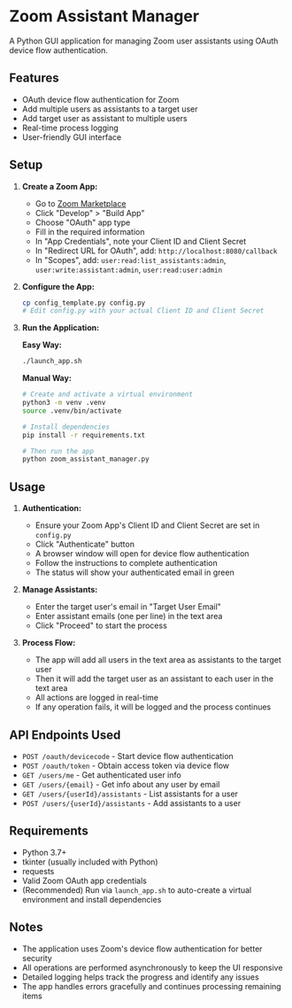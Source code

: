 # Zoom Assistant Manager

A Python GUI application for managing Zoom user assistants using OAuth device flow authentication.

## Features

- OAuth device flow authentication for Zoom
- Add multiple users as assistants to a target user
- Add target user as assistant to multiple users
- Real-time process logging
- User-friendly GUI interface

## Setup

1. **Create a Zoom App:**

   - Go to [Zoom Marketplace](https://marketplace.zoom.us/)
   - Click "Develop" > "Build App"
   - Choose "OAuth" app type
   - Fill in the required information
   - In "App Credentials", note your Client ID and Client Secret
   - In "Redirect URL for OAuth", add: `http://localhost:8080/callback`
   - In "Scopes", add: `user:read:list_assistants:admin`, `user:write:assistant:admin`, `user:read:user:admin`

2. **Configure the App:**

   ```bash
   cp config_template.py config.py
   # Edit config.py with your actual Client ID and Client Secret
   ```

3. **Run the Application:**

   **Easy Way:**

   ```bash
   ./launch_app.sh
   ```

   **Manual Way:**

   ```bash
   # Create and activate a virtual environment
   python3 -m venv .venv
   source .venv/bin/activate

   # Install dependencies
   pip install -r requirements.txt

   # Then run the app
   python zoom_assistant_manager.py
   ```

## Usage

1. **Authentication:**

   - Ensure your Zoom App's Client ID and Client Secret are set in `config.py`
   - Click "Authenticate" button
   - A browser window will open for device flow authentication
   - Follow the instructions to complete authentication
   - The status will show your authenticated email in green

2. **Manage Assistants:**

   - Enter the target user's email in "Target User Email"
   - Enter assistant emails (one per line) in the text area
   - Click "Proceed" to start the process

3. **Process Flow:**
   - The app will add all users in the text area as assistants to the target user
   - Then it will add the target user as an assistant to each user in the text area
   - All actions are logged in real-time
   - If any operation fails, it will be logged and the process continues

## API Endpoints Used

- `POST /oauth/devicecode` - Start device flow authentication
- `POST /oauth/token` - Obtain access token via device flow
- `GET /users/me` - Get authenticated user info
- `GET /users/{email}` - Get info about any user by email
- `GET /users/{userId}/assistants` - List assistants for a user
- `POST /users/{userId}/assistants` - Add assistants to a user

## Requirements

- Python 3.7+
- tkinter (usually included with Python)
- requests
- Valid Zoom OAuth app credentials
- (Recommended) Run via `launch_app.sh` to auto-create a virtual environment and install dependencies

## Notes

- The application uses Zoom's device flow authentication for better security
- All operations are performed asynchronously to keep the UI responsive
- Detailed logging helps track the progress and identify any issues
- The app handles errors gracefully and continues processing remaining items
